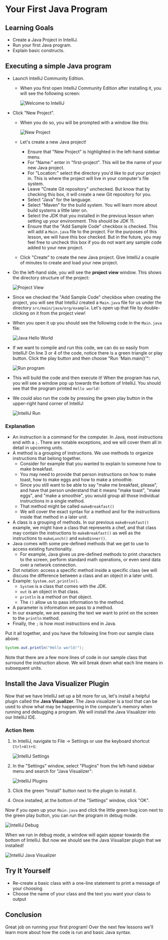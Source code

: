 # Your First Java Program

## Learning Goals

- Create a Java Project in IntelliJ.
- Run your first Java program.
- Explain basic constructs.

## Executing a simple Java program

- Launch IntelliJ Community Edition.
  - When you first open IntelliJ Community Edition after installing it, you will
    see the following screen:

    ![Welcome to IntelliJ ](https://curriculum-content.s3.amazonaws.com/java-mod-1/your-first-java-program/Welcome-to-IntelliJ.png)
- Click "New Project".
  - When you do so, you will be prompted with a window like this:

    ![New Project](https://curriculum-content.s3.amazonaws.com/java-mod-1/your-first-java-program/intellij-new-project.png)
  - Let's create a new Java project!
    - Ensure that "New Project" is highlighted in the left-hand sidebar menu.
    - For "Name:" enter in "first-project". This will be the name of your new
      Java project.
    - For "Location:" select the directory you'd like to put your project in.
      This is where the project will live in your computer's file system.
    - Leave "Create Git repository" unchecked. But know that by checking this
      box, it will create a new Git repository for you.
    - Select "Java" for the language.
    - Select "Maven" for the build system. You will learn more about build
      systems a little later on.
    - Select the JDK that you installed in the previous lesson when setting up
      your environment. This should be JDK 11.
    - Ensure that the "Add Sample Code" checkbox is checked. This will add a
      `Main.java` file to the project. For the purposes of this lesson, we will
      have this box checked. But in the future, you may feel free to uncheck
      this box if you do not want any sample code added to your new project.
  - Click "Create" to create the new Java project. Give IntelliJ a couple of
    minutes to create and load your new project.
- On the left-hand side, you will see the **project view** window. This shows
  the directory structure of the project:

  ![Project View](https://curriculum-content.s3.amazonaws.com/java-mod-1/your-first-java-program/intellij-project-view.png)
- Since we checked the "Add Sample Code" checkbox when creating the project,
  you will see that IntelliJ created a `Main.java` file for us under the directory
  `src/main/java/org/example`. Let's open up that file by double-clicking on it
  from the project view!
- When you open it up you should see the following code in the `Main.java` file:

  ![Java Hello World](https://curriculum-content.s3.amazonaws.com/java-mod-1/your-first-java-program/intellij-hello-world.png)
- If we want to compile and run this code, we can do so easily from IntelliJ!
  On line 3 or 4 of the code, notice there is a green triangle or play button.
  Click the play button and then choose "Run 'Main.main()'":

  ![Run program](https://curriculum-content.s3.amazonaws.com/java-mod-1/your-first-java-program/intellij-run-main.png)
- This will build the code and then execute it! When the program has run,
  you will see a window pop up towards the bottom of IntelliJ. You should see
  that the program printed `Hello world!`
- We could also run the code by pressing the green play button in the
  upper-right hand corner of IntelliJ:

  ![IntelliJ Run](https://curriculum-content.s3.amazonaws.com/java-mod-1/your-first-java-program/intellij-play.png)

### Explanation

- An instruction is a command for the computer. In Java, most instructions end
  with a `;`. There are notable exceptions, and we will cover them all in detail
  in upcoming units.
- A method is a grouping of instructions. We use methods to organize instructions
  that belong together.
  - Consider for example that you wanted to explain to someone how to make
    breakfast.
  - You may need to provide that person instructions on how to make toast, how
    to make eggs and how to make a smoothie.
  - Since you still want to be able to say "make me breakfast, please", and have
    that person understand that it means "make toast", "make eggs", and "make a
    smoothie", you would group all those individual instructions in a single
    method.
  - That method might be called `makeBreakfast()`
  - We will cover the exact syntax for a method and for the instructions inside
    that method in a later unit.
- A class is a grouping of methods. In our previous `makeBreakfast()` example,
  we might have a class that represents a chef, and that class may contain the
  instructions to `makeBreakfast()` as well as the instructions to `makeLunch()`
  and `makeDinner()`.
- Java comes with some pre-defined methods that we get to use to access existing
  functionality.
  - For example, Java gives us pre-defined methods to print characters to the
    screen, perform standard math operations, or even send data over a network
    connection.
- Dot notation: access a specific method inside a specific class (we will
  discuss the difference between a class and an object in a later unit).
- Example: `System.out.println()`.
  - `System` is a class that comes with the JDK.
  - `out` is an object in that class.
  - `println` is a method on that object.
  - The `()` allow us to pass information to the method.
- A parameter is information we pass to a method.
- In our example, we are passing the text we want to print on the screen to the
  `println` method.
- Finally, the `;` is how most instructions end in Java.

Put it all together, and you have the following line from our sample class
above:

```java
System.out.println("Hello world!");
```

Note that there are a few more lines of code in our sample class that surround
the instruction above. We will break down what each line means in subsequent
units.

## Install the Java Visualizer Plugin

Now that we have IntelliJ set up a bit more for us, let's install a helpful
plugin called the **Java Visualizer**. The Java visualizer is a tool that can be
used to show what may be happening in the computer's memory when running and
debugging a program. We will install the Java Visualizer into our IntelliJ IDE.

### Action Item

1. In IntelliJ, navigate to File -> Settings or use the keyboard shortcut
   `Ctrl+Alt+S`:

   ![IntelliJ Settings](https://curriculum-content.s3.amazonaws.com/java-mod-1/your-first-java-program/intellij-settings.png) 
2. In the "Settings" window, select "Plugins" from the left-hand sidebar menu
   and search for "Java Visualizer":

   ![IntelliJ Plugins](https://curriculum-content.s3.amazonaws.com/java-mod-1/your-first-java-program/intellij-plugins.png)
3. Click the green "Install" button next to the plugin to install it.
4. Once installed, at the bottom of the "Settings" window, click "OK".

Now if you open up your `Main.java` and click the little green bug icon next to
the green play button, you can run the program in debug mode.

![IntelliJ Debug](https://curriculum-content.s3.amazonaws.com/java-mod-1/your-first-java-program/intellij-debug.png)

When we run in debug mode, a window will again appear towards the bottom of
IntelliJ. But now we should see the Java Visualizer plugin that we installed!

![IntelliJ Java Visualizer](https://curriculum-content.s3.amazonaws.com/java-mod-1/your-first-java-program/intellij-java-visualizer.png)

## Try It Yourself

- Re-create a basic class with a one-line statement to print a message of your
  choosing
- Choose the name of your class and the text you want your class to output

## Conclusion

Great job on running your first program! Over the next few lessons we'll learn
more about how the code is run and basic Java syntax.
